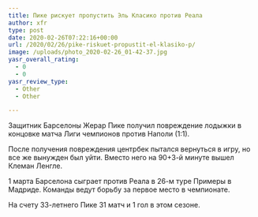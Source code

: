 ```yaml
---
title: Пике рискует пропустить Эль Класико против Реала
author: xfr
type: post
date: 2020-02-26T07:22:16+00:00
url: /2020/02/26/pike-riskuet-propustit-el-klasiko-p/
image: /uploads/photo_2020-02-26_01-42-37.jpg
yasr_overall_rating:
  - 0
  - 0
yasr_review_type:
  - Other
  - Other

---
```

Защитник Барселоны Жерар Пике получил повреждение лодыжки в концовке матча Лиги чемпионов против Наполи (1:1).

После получения повреждения центрбек пытался вернуться в игру, но все же вынужден был уйти. Вместо него на 90+3-й минуте вышел Клеман Ленгле.

1 марта Барселона сыграет против Реала в 26-м туре Примеры в Мадриде. Команды ведут борьбу за первое место в чемпионате.

На счету 33-летнего Пике 31 матч и 1 гол в этом сезоне.